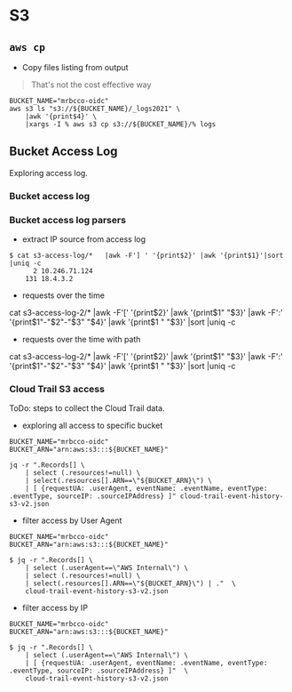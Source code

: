 # S3

## `aws cp`

- Copy files listing from output

> That's not the cost effective way

``` shell
BUCKET_NAME="mrbcco-oidc"
aws s3 ls "s3://${BUCKET_NAME}/_logs2021" \
    |awk '{print$4}' \
    |xargs -I % aws s3 cp s3://${BUCKET_NAME}/% logs
```

## Bucket Access Log

Exploring access log.

### Bucket access log

### Bucket access log parsers

- extract IP source from access log
``` shell
$ cat s3-access-log/*   |awk -F'] ' '{print$2}' |awk '{print$1}'|sort |uniq -c
      2 10.246.71.124
    131 18.4.3.2
```

- requests over the time

 cat s3-access-log-2/*   |awk -F'\[' '{print$2}' |awk '{print$1" "$3}' |awk -F':' '{print$1"-"$2"-"$3" "$4}' |awk '{print$1 " "$3}' |sort |uniq -c

- requests over the time with path

 cat s3-access-log-2/*   |awk -F'\[' '{print$2}' |awk '{print$1" "$3}' |awk -F':' '{print$1"-"$2"-"$3" "$4}' |awk '{print$1 " "$3}' |sort |uniq -c

### Cloud Trail S3 access

ToDo: steps to collect the Cloud Trail data.

- exploring all access to specific bucket

``` shell
BUCKET_NAME="mrbcco-oidc"
BUCKET_ARN="arn:aws:s3:::${BUCKET_NAME}"

jq -r ".Records[] \
    | select (.resources!=null) \
    | select(.resources[].ARN==\"${BUCKET_ARN}\") \
    | [ {requestUA: .userAgent, eventName: .eventName, eventType: .eventType, sourceIP: .sourceIPAddress} ]" cloud-trail-event-history-s3-v2.json
```

- filter access by User Agent

``` shell
BUCKET_NAME="mrbcco-oidc"
BUCKET_ARN="arn:aws:s3:::${BUCKET_NAME}"

$ jq -r ".Records[] \
    | select (.userAgent==\"AWS Internal\") \
    | select (.resources!=null) \
    | select(.resources[].ARN==\"${BUCKET_ARN}\") | ."  \
    cloud-trail-event-history-s3-v2.json
```

- filter access by IP

``` shell
BUCKET_NAME="mrbcco-oidc"
BUCKET_ARN="arn:aws:s3:::${BUCKET_NAME}"

$ jq -r ".Records[] \
    | select (.userAgent==\"AWS Internal\") \
    | [ {requestUA: .userAgent, eventName: .eventName, eventType: .eventType, sourceIP: .sourceIPAddress} ]"  \
    cloud-trail-event-history-s3-v2.json
```
